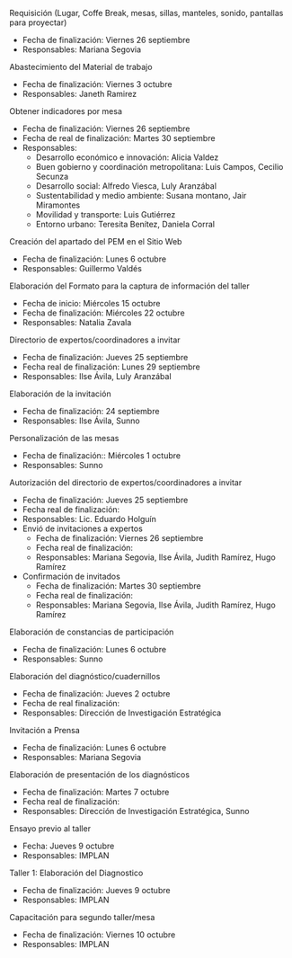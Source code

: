 
Requisición (Lugar, Coffe Break, mesas, sillas, manteles, sonido, pantallas para proyectar)

* Fecha de finalización: Viernes 26 septiembre
* Responsables: Mariana Segovia

Abastecimiento del Material de trabajo

* Fecha de finalización: Viernes 3 octubre
* Responsables: Janeth Ramirez

Obtener indicadores por mesa

* Fecha de finalización: Viernes 26 septiembre
* Fecha de real de finalización: Martes 30 septiembre
* Responsables:
    * Desarrollo económico e innovación: Alicia Valdez
    * Buen gobierno y coordinación metropolitana: Luis Campos, Cecilio Secunza
    * Desarrollo social: Alfredo Viesca, Luly Aranzábal
    * Sustentabilidad y medio ambiente: Susana montano, Jair Miramontes
    * Movilidad y transporte: Luis Gutiérrez
    * Entorno urbano: Teresita Benítez, Daniela Corral

Creación del apartado del PEM en el Sitio Web

* Fecha de finalización: Lunes 6 octubre
* Responsables: Guillermo Valdés

Elaboración del Formato para la captura de información del taller

* Fecha de inicio: Miércoles 15 octubre
* Fecha de finalización: Miércoles 22 octubre
* Responsables: Natalia Zavala

Directorio de expertos/coordinadores a invitar

* Fecha de finalización: Jueves 25 septiembre
* Fecha real de finalización: Lunes 29 septiembre
* Responsables: Ilse Ávila, Luly Aranzábal

Elaboración de la invitación

* Fecha de finalización: 24 septiembre
* Responsables: Ilse Ávila, Sunno

Personalización de las mesas

* Fecha de finalización:: Miércoles 1 octubre
* Responsables: Sunno

Autorización del directorio de expertos/coordinadores a invitar

* Fecha de finalización: Jueves 25 septiembre
* Fecha real de finalización:
* Responsables: Lic. Eduardo Holguín
* Envió de invitaciones a expertos
    * Fecha de finalización: Viernes 26 septiembre
    * Fecha real de finalización:
    * Responsables: Mariana Segovia, Ilse Ávila, Judith Ramírez, Hugo Ramírez
* Confirmación de invitados
    * Fecha  de finalización: Martes 30 septiembre
    * Fecha real de finalización:
    * Responsables: Mariana Segovia, Ilse Ávila, Judith Ramírez, Hugo Ramírez

Elaboración de constancias de participación

* Fecha de finalización: Lunes 6 octubre
* Responsables: Sunno

Elaboración del diagnóstico/cuadernillos

* Fecha de finalización: Jueves 2 octubre
* Fecha de real finalización:
* Responsables: Dirección de Investigación Estratégica

Invitación a Prensa

* Fecha de finalización: Lunes 6 octubre
* Responsables: Mariana Segovia

Elaboración de presentación de los diagnósticos

* Fecha de finalización: Martes 7 octubre
* Fecha real de finalización:
* Responsables: Dirección de Investigación Estratégica, Sunno

Ensayo previo al taller

* Fecha: Jueves 9 octubre
* Responsables: IMPLAN

Taller 1: Elaboración del Diagnostico

* Fecha de finalización: Jueves 9 octubre
* Responsables: IMPLAN

Capacitación para segundo taller/mesa

* Fecha de finalización: Viernes 10 octubre
* Responsables: IMPLAN
